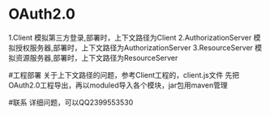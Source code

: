 # OAuth2.0
1.Client 模拟第三方登录,部署时，上下文路径为Client
2.AuthorizationServer 模拟授权服务器,部署时，上下文路径为AuthorizationServer
3.ResourceServer 模拟资源服务器,部署时，上下文路径为ResourceServer

#工程部署
 关于上下文路径的问题，参考Client工程的，client.js文件
先把OAuth2.0工程导出，再以moduled导入各个模块，jar包用maven管理

#联系
详细问题，可以QQ2399553530
